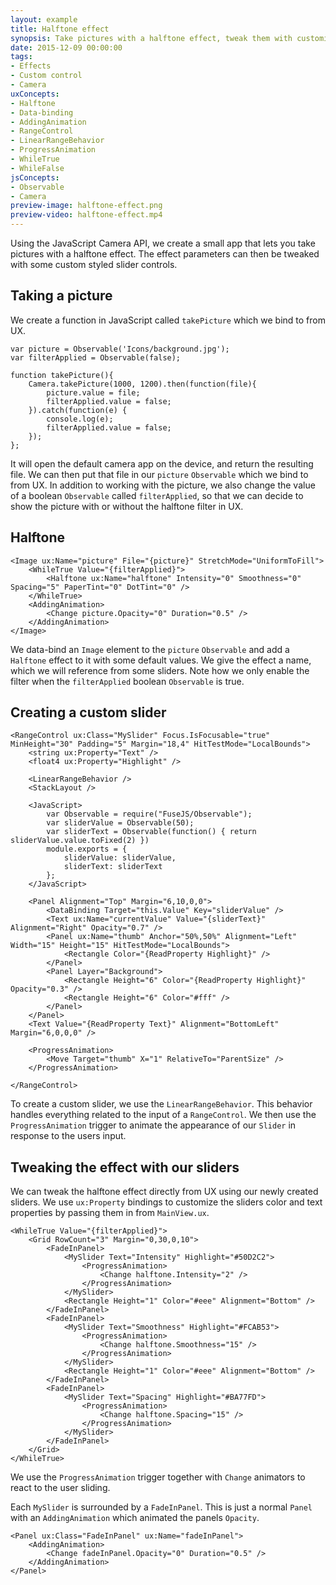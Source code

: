 ```yaml
---
layout: example
title: Halftone effect
synopsis: Take pictures with a halftone effect, tweak them with customized sliders
date: 2015-12-09 00:00:00
tags:
- Effects
- Custom control
- Camera
uxConcepts:
- Halftone
- Data-binding
- AddingAnimation
- RangeControl
- LinearRangeBehavior
- ProgressAnimation
- WhileTrue
- WhileFalse
jsConcepts:
- Observable
- Camera
preview-image: halftone-effect.png
preview-video: halftone-effect.mp4
---
```

Using the JavaScript Camera API, we create a small app that lets you take pictures with a halftone effect. The effect parameters can then be tweaked with some custom styled slider controls.

## Taking a picture

We create a function in JavaScript called `takePicture` which we bind to from UX.

<!-- snippet-begin:code/MainView.js:TakePicture -->

```
var picture = Observable('Icons/background.jpg');
var filterApplied = Observable(false);

function takePicture(){
    Camera.takePicture(1000, 1200).then(function(file){
        picture.value = file;
        filterApplied.value = false;
    }).catch(function(e) {
        console.log(e);
        filterApplied.value = false;
    });
};
```

<!-- snippet-end -->

It will open the default camera app on the device, and return the resulting file. We can then put that file in our `picture` `Observable` which we bind to from UX.
In addition to working with the picture, we also change the value of a boolean `Observable` called `filterApplied`, so that we can decide to show the picture with or without the halftone filter in UX.

## Halftone

<!-- snippet-begin:code/MainView.ux:HalftoneEffect -->

```
<Image ux:Name="picture" File="{picture}" StretchMode="UniformToFill">
    <WhileTrue Value="{filterApplied}">
        <Halftone ux:Name="halftone" Intensity="0" Smoothness="0" Spacing="5" PaperTint="0" DotTint="0" />
    </WhileTrue>
    <AddingAnimation>
        <Change picture.Opacity="0" Duration="0.5" />
    </AddingAnimation>
</Image>
```

<!-- snippet-end -->

We data-bind an `Image` element to the `picture` `Observable` and add a `Halftone` effect to it with some default values.
We give the effect a name, which we will reference from some sliders. Note how we only enable the filter when the `filterApplied` boolean `Observable` is true.

## Creating a custom slider

<!-- snippet-begin:code/MySlider.ux:CustomSlider -->

```
<RangeControl ux:Class="MySlider" Focus.IsFocusable="true" MinHeight="30" Padding="5" Margin="18,4" HitTestMode="LocalBounds">
    <string ux:Property="Text" />
    <float4 ux:Property="Highlight" />

    <LinearRangeBehavior />
    <StackLayout />

    <JavaScript>
        var Observable = require("FuseJS/Observable");
        var sliderValue = Observable(50);
        var sliderText = Observable(function() { return sliderValue.value.toFixed(2) })
        module.exports = {
            sliderValue: sliderValue,
            sliderText: sliderText
        };
    </JavaScript>

    <Panel Alignment="Top" Margin="6,10,0,0">
        <DataBinding Target="this.Value" Key="sliderValue" />
        <Text ux:Name="currentValue" Value="{sliderText}" Alignment="Right" Opacity="0.7" />
        <Panel ux:Name="thumb" Anchor="50%,50%" Alignment="Left" Width="15" Height="15" HitTestMode="LocalBounds">
            <Rectangle Color="{ReadProperty Highlight}" />
        </Panel>
        <Panel Layer="Background">
            <Rectangle Height="6" Color="{ReadProperty Highlight}" Opacity="0.3" />
            <Rectangle Height="6" Color="#fff" />
        </Panel>
    </Panel>
    <Text Value="{ReadProperty Text}" Alignment="BottomLeft" Margin="6,0,0,0" />

    <ProgressAnimation>
        <Move Target="thumb" X="1" RelativeTo="ParentSize" />
    </ProgressAnimation>

</RangeControl>
```

<!-- snippet-end -->

To create a custom slider, we use the `LinearRangeBehavior`. This behavior handles everything related to the input of a `RangeControl`.
We then use the `ProgressAnimation` trigger to animate the appearance of our `Slider` in response to the users input.


## Tweaking the effect with our sliders

We can tweak the halftone effect directly from UX using our newly created sliders. We use `ux:Property` bindings to customize the sliders color and text properties by passing them in from `MainView.ux`.

<!-- snippet-begin:code/MainView.ux:TweakingWithSliders -->

```
<WhileTrue Value="{filterApplied}">
    <Grid RowCount="3" Margin="0,30,0,10">
        <FadeInPanel>
            <MySlider Text="Intensity" Highlight="#50D2C2">
                <ProgressAnimation>
                    <Change halftone.Intensity="2" />
                </ProgressAnimation>
            </MySlider>
            <Rectangle Height="1" Color="#eee" Alignment="Bottom" />
        </FadeInPanel>
        <FadeInPanel>
            <MySlider Text="Smoothness" Highlight="#FCAB53">
                <ProgressAnimation>
                    <Change halftone.Smoothness="15" />
                </ProgressAnimation>
            </MySlider>
            <Rectangle Height="1" Color="#eee" Alignment="Bottom" />
        </FadeInPanel>
        <FadeInPanel>
            <MySlider Text="Spacing" Highlight="#BA77FD">
                <ProgressAnimation>
                    <Change halftone.Spacing="15" />
                </ProgressAnimation>
            </MySlider>
        </FadeInPanel>
    </Grid>
</WhileTrue>
```

<!-- snippet-end -->

We use the `ProgressAnimation` trigger together with `Change` animators to react to the user sliding.

Each `MySlider` is surrounded by a `FadeInPanel`. This is just a normal `Panel` with an `AddingAnimation` which animated the panels `Opacity`.

<!-- snippet-begin:code/MainView.ux:FadeInPanel -->

```
<Panel ux:Class="FadeInPanel" ux:Name="fadeInPanel">
    <AddingAnimation>
        <Change fadeInPanel.Opacity="0" Duration="0.5" />
    </AddingAnimation>
</Panel>
```

<!-- snippet-end -->
